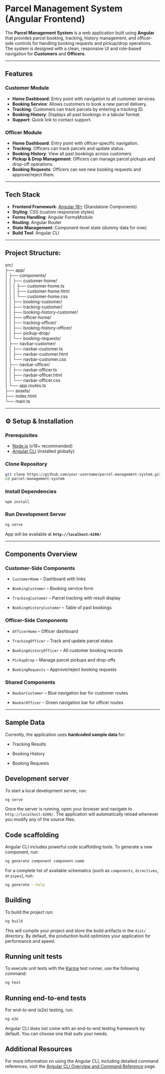 

#  Parcel Management System (Angular Frontend)

The **Parcel Management System** is a web application built using **Angular** that provides parcel booking, tracking, history management, and officer-side controls for handling booking requests and pickup/drop operations.  
The system is designed with a clean, responsive UI and role-based navigation for **Customers** and **Officers**.

---

##  Features

###  Customer Module
- **Home Dashboard**: Entry point with navigation to all customer services.
- **Booking Service**: Allows customers to book a new parcel delivery.
- **Tracking**: Customers can track parcels by entering a tracking ID.
- **Booking History**: Displays all past bookings in a tabular format.
- **Support**: Quick link to contact support.

### Officer Module
- **Home Dashboard**: Entry point with officer-specific navigation.
- **Tracking**: Officers can track parcels and update status.
- **Booking History**: View all past bookings across customers.
- **Pickup & Drop Management**: Officers can manage parcel pickups and drop-off operations.
- **Booking Requests**: Officers can see new booking requests and approve/reject them.

---

##  Tech Stack

- **Frontend Framework**: [Angular 18+](https://angular.io/) (Standalone Components)
- **Styling**: CSS (custom responsive styles)
- **Forms Handling**: Angular FormsModule
- **Routing**: Angular Router
- **State Management**: Component-level state (dummy data for now)
- **Build Tool**: Angular CLI

---

##  Project Structure:



src/  
├── app/  
│ ├── components/  
│ │ ├── customer-home/  
│ │ │ ├── customer-home.ts  
│ │ │ ├── customer-home.html  
│ │ │ └── customer-home.css  
│ │ ├── booking-customer/  
│ │ ├── tracking-customer/  
│ │ ├── booking-history-customer/  
│ │ ├── officer-home/  
│ │ ├── tracking-officer/  
│ │ ├── booking-history-officer/  
│ │ ├── pickup-drop/  
│ │ └── booking-requests/  
│ ├── navbar-customer/  
│ │ ├── navbar-customer.ts  
│ │ ├── navbar-customer.html  
│ │ └── navbar-customer.css  
│ ├── navbar-officer/  
│ │ ├── navbar-officer.ts  
│ │ ├── navbar-officer.html  
│ │ └── navbar-officer.css  
│ └── app.routes.ts  
├── assets/  
├── index.html  
└── main.ts


---

## ⚙️ Setup & Installation

### Prerequisites
- [Node.js](https://nodejs.org/) (v18+ recommended)
- [Angular CLI](https://angular.io/cli) (installed globally)

### Clone Repository
```bash
git clone https://github.com/your-username/parcel-management-system.git
cd parcel-management-system
````

### Install Dependencies

```bash
npm install
```

### Run Development Server

```bash
ng serve
```

App will be available at **`http://localhost:4200/`**

---

##  Components Overview

### Customer-Side Components

- `CustomerHome` – Dashboard with links
    
- `BookingCustomer` – Booking service form
    
- `TrackingCustomer` – Parcel tracking with result display
    
- `BookingHistoryCustomer` – Table of past bookings
    

### Officer-Side Components

- `OfficerHome` – Officer dashboard
    
- `TrackingOfficer` – Track and update parcel status
    
- `BookingHistoryOfficer` – All customer booking records
    
- `PickupDrop` – Manage parcel pickups and drop-offs
    
- `BookingRequests` – Approve/reject booking requests
    

###  Shared Components

- `NavbarCustomer` – Blue navigation bar for customer routes
    
- `NavbarOfficer` – Green navigation bar for officer routes
    

---

##  Sample Data

Currently, the application uses **hardcoded sample data** for:

- Tracking Results
    
- Booking History
    
- Booking Requests
    
    
## Development server

To start a local development server, run:

```bash
ng serve
```

Once the server is running, open your browser and navigate to `http://localhost:4200/`. The application will automatically reload whenever you modify any of the source files.

## Code scaffolding

Angular CLI includes powerful code scaffolding tools. To generate a new component, run:

```bash
ng generate component component-name
```

For a complete list of available schematics (such as `components`, `directives`, or `pipes`), run:

```bash
ng generate --help
```

## Building

To build the project run:

```bash
ng build
```

This will compile your project and store the build artifacts in the `dist/` directory. By default, the production build optimizes your application for performance and speed.

## Running unit tests

To execute unit tests with the [Karma](https://karma-runner.github.io) test runner, use the following command:

```bash
ng test
```

## Running end-to-end tests

For end-to-end (e2e) testing, run:

```bash
ng e2e
```

Angular CLI does not come with an end-to-end testing framework by default. You can choose one that suits your needs.

## Additional Resources

For more information on using the Angular CLI, including detailed command references, visit the [Angular CLI Overview and Command Reference](https://angular.dev/tools/cli) page.
